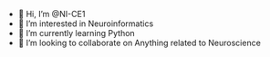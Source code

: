 - 👋 Hi, I’m @NI-CE1
- 👀 I’m interested in Neuroinformatics
- 🌱 I’m currently learning Python
- 💞️ I’m looking to collaborate on  Anything related to Neuroscience
